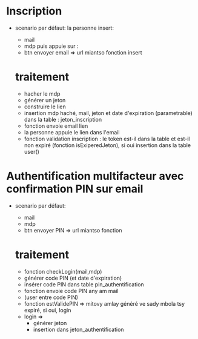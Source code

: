 # Inscription 
- scenario par défaut:
    la personne insert: 
    - mail
    - mdp 
    puis appuie sur :
    - btn envoyer email => url miantso fonction insert 

    # traitement 
    - hacher le mdp
    - générer un jeton 
    - construire le lien 
    - insertion mdp haché, mail, jeton et date d'expiration (parametrable) dans la table : jeton_inscription
    - fonction envoie email lien 
    - la personne appuie le lien dans l'email
    - fonction validation inscription : le token est-il dans la table et est-il non expiré (fonction isExiperedJeton), si oui insertion dans la table user()

# Authentification multifacteur avec confirmation PIN sur email 
- scenario par défaut:
    - mail
    - mdp 
    - btn envoyer PIN  => url miantso fonction  

    # traitement
    - fonction checkLogin(mail,mdp)
    - générer code PIN (et date d'expiration)
    - insérer code PIN dans table pin_authentification
    - fonction envoie code PIN any am mail
    - (user entre code PIN)
    - fonction estValidePIN => mitovy amlay généré ve sady mbola tsy expiré, si oui, login 
    - login => 
        - générer jeton 
        - insertion dans jeton_authentification 
    


